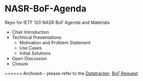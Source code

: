 # NASR-BoF-Agenda
Repo for IETF 120 NASR BoF Agenda and Materials

- Chair Introduction
- Technical Presentations
  - Motivation and Problem Statement
  - Use Cases
  - Initial Solutions
- Open Discussion
- Closure


======
Archived-- please refer to the [Datatracker](https://datatracker.ietf.org/doc/agenda-120-nasr/), [BoF Request](https://datatracker.ietf.org/doc/bofreq-liu-nasr/)
